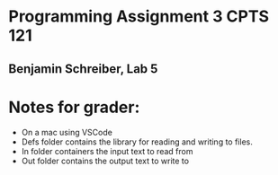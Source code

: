 # Programming Assignment 3 CPTS 121
## Benjamin Schreiber, Lab 5

# Notes for grader:
- On a mac using VSCode
- Defs folder contains the library for reading and writing to files.
- In folder containers the input text to read from
- Out folder contains the output text to write to